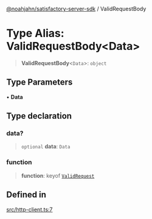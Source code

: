 [@noahjahn/satisfactory-server-sdk](../globals.md) / ValidRequestBody

# Type Alias: ValidRequestBody\<Data\>

> **ValidRequestBody**\<`Data`\>: `object`

## Type Parameters

• **Data**

## Type declaration

### data?

> `optional` **data**: `Data`

### function

> **function**: keyof [`ValidRequest`](ValidRequest.md)

## Defined in

[src/http-client.ts:7](https://github.com/noahjahn/satisfactory-server-sdk/blob/9fd9914d30250e417f9517f3074b4e24d1ca9dd5/src/http-client.ts#L7)
